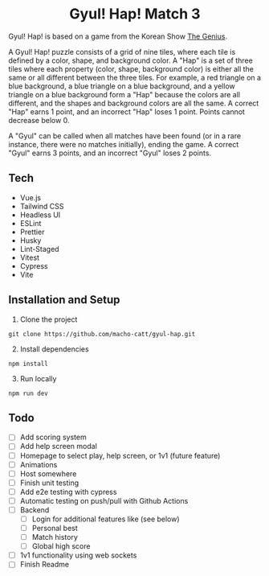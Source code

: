 <h1 align="center">
  Gyul! Hap! Match 3
</h1>

Gyul! Hap! is based on a game from the Korean Show [The Genius](https://en.wikipedia.org/wiki/The_Genius_(TV_series)).

A Gyul! Hap! puzzle consists of a grid of nine tiles, where each tile is defined by a color, shape, and background color. A "Hap" is a set of three tiles where each property (color, shape, background color) is either all the same or all different between the three tiles. For example, a red triangle on a blue background, a blue triangle on a blue background, and a yellow triangle on a blue background form a "Hap" because the colors are all different, and the shapes and background colors are all the same. A correct "Hap" earns 1 point, and an incorrect "Hap" loses 1 point. Points cannot decrease below 0.

A "Gyul" can be called when all matches have been found (or in a rare instance, there were no matches initially), ending the game. A correct "Gyul" earns 3 points, and an incorrect "Gyul" loses 2 points.

## Tech

- Vue.js
- Tailwind CSS
- Headless UI
- ESLint
- Prettier
- Husky
- Lint-Staged
- Vitest
- Cypress
- Vite

## Installation and Setup

1. Clone the project
```
git clone https://github.com/macho-catt/gyul-hap.git
```

2. Install dependencies
```
npm install
```

3. Run locally
```
npm run dev
```

## Todo

- [ ] Add scoring system
- [ ] Add help screen modal
- [ ] Homepage to select play, help screen, or 1v1 (future feature)
- [ ] Animations
- [ ] Host somewhere
- [ ] Finish unit testing
- [ ] Add e2e testing with cypress
- [ ] Automatic testing on push/pull with Github Actions
- [ ] Backend
    - [ ] Login for additional features like (see below)
    - [ ] Personal best
    - [ ] Match history
    - [ ] Global high score
- [ ] 1v1 functionality using web sockets
- [ ] Finish Readme
